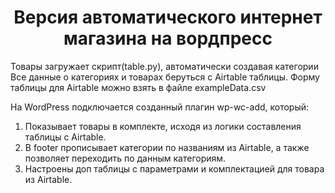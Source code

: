 <h1 align="center"> Версия автоматического интернет магазина на вордпресс</h1>

Товары загружает скрипт(table.py), автоматически создавая категории
Все данные о категориях и товарах беруться с Airtable таблицы.
Форму таблицы для Airtable можно взять в файле exampleData.csv

На WordPress подключается созданный плагин wp-wc-add, который: 
  1. Показывает товары в комплекте, исходя из логики составления таблицы с Airtable.
  2. В footer прописывает категории по названиям из Airtable, а также позволяет переходить по данным категориям.
  3. Настроены доп таблицы с параметрами и комплектацией для товара из Airtable.
